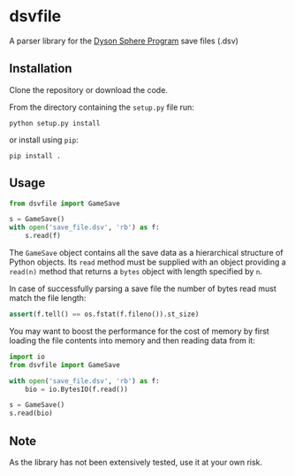 # dsvfile
A parser library for the [Dyson Sphere Program](https://store.steampowered.com/app/1366540) save files (.dsv)

## Installation

Clone the repository or download the code.

From the directory containing the ```setup.py``` file run:

```
python setup.py install
```

or install using ```pip```:

```
pip install .
```

## Usage

```python
from dsvfile import GameSave

s = GameSave()
with open('save_file.dsv', 'rb') as f:
    s.read(f)
```

The ```GameSave``` object contains all the save data as a hierarchical structure of Python objects. Its ```read``` method must be supplied with an object providing a ```read(n)``` method that returns a ```bytes``` object with length specified by ```n```.

In case of successfully parsing a save file the number of bytes read must match the file length:

```python
assert(f.tell() == os.fstat(f.fileno()).st_size)
``` 

You may want to boost the performance for the cost of memory by first loading the file contents into memory and then reading data from it:

```python
import io
from dsvfile import GameSave

with open('save_file.dsv', 'rb') as f:
    bio = io.BytesIO(f.read())

s = GameSave()
s.read(bio)
``` 

## Note

As the library has not been extensively tested, use it at your own risk.
